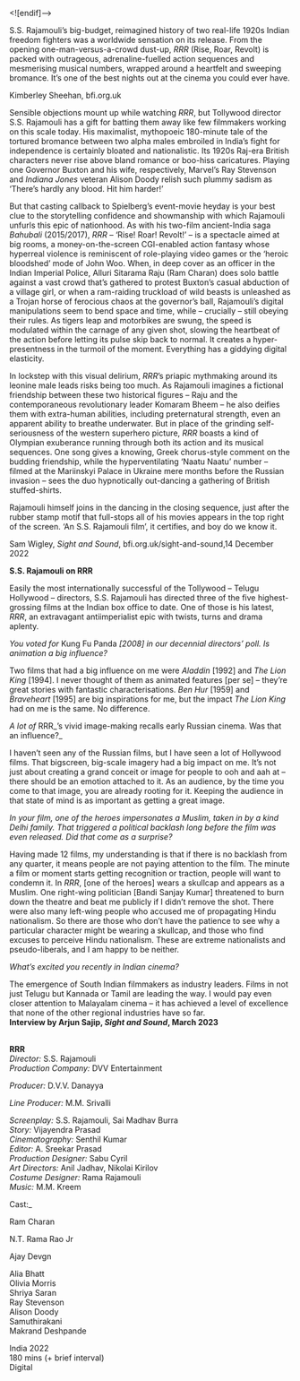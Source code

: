 

<![endif]-->

S.S. Rajamouli’s big-budget, reimagined history of two real-life 1920s Indian freedom fighters was a worldwide sensation on its release. From the opening one-man-versus-a-crowd dust-up, _RRR_ (Rise, Roar, Revolt) is packed with outrageous, adrenaline-fuelled action sequences and mesmerising musical numbers, wrapped around a heartfelt and sweeping bromance. It’s one of the best nights out at the cinema you could ever have.

Kimberley Sheehan, bfi.org.uk

Sensible objections mount up while watching _RRR_, but Tollywood director  
S.S. Rajamouli has a gift for batting them away like few filmmakers working on this scale today. His maximalist, mythopoeic 180-minute tale of the tortured bromance between two alpha males embroiled in India’s fight for independence is certainly bloated and nationalistic. Its 1920s Raj-era British characters never rise above bland romance or boo-hiss caricatures. Playing one Governor Buxton and his wife, respectively, Marvel’s Ray Stevenson and _Indiana Jones_ veteran Alison Doody relish such plummy sadism as ‘There’s hardly any blood. Hit him harder!’

But that casting callback to Spielberg’s event-movie heyday is your best clue to the storytelling confidence and showmanship with which Rajamouli unfurls this epic of nationhood. As with his two-film ancient-India saga _Bahubali_ (2015/2017), _RRR_ – ‘Rise! Roar! Revolt!’ – is a spectacle aimed at big rooms, a money-on-the-screen CGI-enabled action fantasy whose hyperreal violence is reminiscent of role-playing video games or the ‘heroic bloodshed’ mode of John Woo. When, in deep cover as an officer in the Indian Imperial Police, Alluri Sitarama Raju (Ram Charan) does solo battle against a vast crowd that’s gathered to protest Buxton’s casual abduction of a village girl, or when a ram-raiding truckload of wild beasts is unleashed as a Trojan horse of ferocious chaos at the governor’s ball, Rajamouli’s digital manipulations seem to bend space and time, while – crucially – still obeying their rules. As tigers leap and motorbikes are swung, the speed is modulated within the carnage of any given shot, slowing the heartbeat of the action before letting its pulse skip back to normal. It creates a hyper-presentness in the turmoil of the moment. Everything has a giddying digital elasticity.

In lockstep with this visual delirium, _RRR_’s priapic mythmaking around its leonine male leads risks being too much. As Rajamouli imagines a fictional friendship between these two historical figures – Raju and the contemporaneous revolutionary leader Komaram Bheem – he also deifies them with extra-human abilities, including preternatural strength, even an apparent ability to breathe underwater. But in place of the grinding self-seriousness of the western superhero picture, _RRR_ boasts a kind of Olympian exuberance running through both its action and its musical sequences. One song gives a knowing, Greek chorus-style comment on the budding friendship, while the hyperventilating ‘Naatu Naatu’ number – filmed at the Mariinskyi Palace in Ukraine mere months before the Russian invasion – sees the duo hypnotically out-dancing a gathering of British stuffed-shirts.

Rajamouli himself joins in the dancing in the closing sequence, just after the rubber stamp motif that full-stops all of his movies appears in the top right of the screen. ‘An S.S. Rajamouli film’, it certifies, and boy do we know it.

Sam Wigley, _Sight and Sound_, bfi.org.uk/sight-and-sound,14 December 2022

**S.S. Rajamouli on RRR**

Easily the most internationally successful of the Tollywood – Telugu Hollywood – directors, S.S. Rajamouli has directed three of the five highest-grossing films at the Indian box office to date. One of those is his latest, _RRR_, an extravagant antiimperialist epic with twists, turns and drama aplenty.

_You voted for_ Kung Fu Panda _[2008] in our decennial directors’ poll. Is animation a big influence?_

Two films that had a big influence on me were _Aladdin_ [1992] and _The Lion King_ [1994]. I never thought of them as animated features [per se] – they’re great stories with fantastic characterisations. _Ben Hur_ [1959] and _Braveheart_ [1995] are big inspirations for me, but the impact _The Lion King_ had on me is the same. No difference.

_A lot of_ RRR_’s vivid image-making recalls early Russian cinema. Was that an influence?_

I haven’t seen any of the Russian films, but I have seen a lot of Hollywood films. That bigscreen, big-scale imagery had a big impact on me. It’s not just about creating a grand conceit or image for people to ooh and aah at – there should be an emotion attached to it. As an audience, by the time you come to that image, you are already rooting for it. Keeping the audience in that state of mind is as important as getting a great image.

_In your film, one of the heroes impersonates a Muslim, taken in by a kind Delhi family. That triggered a political backlash long before the film was even released. Did that come as a surprise?_

Having made 12 films, my understanding is that if there is no backlash from any quarter, it means people are not paying attention to the film. The minute a film or moment starts getting recognition or traction, people will want to condemn it. In _RRR_, [one of the heroes] wears a skullcap and appears as a Muslim. One right-wing politician [Bandi Sanjay Kumar] threatened to burn down the theatre and beat me publicly if I didn’t remove the shot. There were also many left-wing people who accused me of propagating Hindu nationalism. So there are those who don’t have the patience to see why a particular character might be wearing a skullcap, and those who find excuses to perceive Hindu nationalism. These are extreme nationalists and pseudo-liberals, and I am happy to be neither.

_What’s excited you recently in Indian cinema?_

The emergence of South Indian filmmakers as industry leaders. Films in not just Telugu but Kannada or Tamil are leading the way. I would pay even closer attention to Malayalam cinema – it has achieved a level of excellence that none of the other regional industries have so far.  
**Interview by Arjun Sajip, _Sight and Sound_, March 2023**  
<br>

**RRR**  
_Director:_ S.S. Rajamouli  
_Production Company:_ DVV Entertainment

_Producer:_ D.V.V. Danayya

_Line Producer:_ M.M. Srivalli

_Screenplay:_ S.S. Rajamouli, Sai Madhav Burra  
_Story:_ Vijayendra Prasad  
_Cinematography:_ Senthil Kumar  
_Editor:_ A. Sreekar Prasad  
_Production Designer:_ Sabu Cyril  
_Art Directors:_ Anil Jadhav, Nikolai Kirilov  
_Costume Designer:_ Rama Rajamouli  
_Music:_ M.M. Kreem  

Cast:_

Ram Charan

N.T. Rama Rao Jr

Ajay Devgn

Alia Bhatt  
Olivia Morris  
Shriya Saran  
Ray Stevenson  
Alison Doody  
Samuthirakani  
Makrand Deshpande  

India 2022  
180 mins (+ brief interval)  
Digital  
<!--stackedit_data:
eyJoaXN0b3J5IjpbMTc1NzI4Mjk2NV19
-->